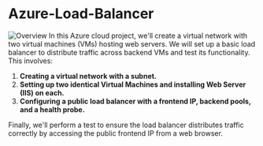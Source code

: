 # Azure-Load-Balancer
![Overview](https://imgur.com/a/1pJGuZq.jpg)
In this Azure cloud project, we'll create a virtual network with two virtual machines (VMs) hosting web servers. We will set up a basic load balancer to distribute traffic across backend VMs and test its functionality. This involves:

1. **Creating a virtual network with a subnet.**
2. **Setting up two identical Virtual Machines and installing Web Server (IIS) on each.**
3. **Configuring a public load balancer with a frontend IP, backend pools, and a health probe.**

Finally, we'll perform a test to ensure the load balancer distributes traffic correctly by accessing the public frontend IP from a web browser.
